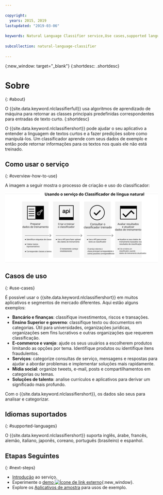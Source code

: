 ```yaml
---

copyright:
  years: 2015, 2019
lastupdated: "2019-03-06"

keywords: Natural Language Classifier service,Use cases,supported languages,language support

subcollection: natural-language-classifier

---
```


{:new_window: target="_blank"}
{:shortdesc: .shortdesc}

# Sobre
{: #about}

O {{site.data.keyword.nlclassifierfull}} usa algoritmos de aprendizado de máquina para retornar as classes principais predefinidas correspondentes para entradas de texto curto.
{:shortdesc}

O {{site.data.keyword.nlclassifiershort}} pode ajudar o seu aplicativo a entender a linguagem de textos curtos e a fazer predições sobre como manipulá-los. Um classificador aprende com seus dados de exemplo e então pode retornar informações para os textos nos quais ele não está treinado.

## Como usar o serviço
{: #overview-how-to-use}

A imagem a seguir mostra o processo de criação e uso do classificador:

![Processo de classificação](images/classifier_process.svg)

## Casos de uso
{: #use-cases}

É possível usar o {{site.data.keyword.nlclassifiershort}} em muitos aplicativos e segmentos de mercado diferentes. Aqui estão alguns exemplos:

- **Bancário e finanças**: classifique investimentos, riscos e transações.
- **Ensino Superior e governo**: classifique texto ou documentos em categorias. Útil para universidades, organizações jurídicas, organizações sem fins lucrativos e outras organizações que requerem classificação.
- **E-commerce e varejo**: ajude os seus usuários a escolherem produtos limitando as opções por tema. Identifique produtos ou identifique itens fraudulentos.
- **Serviços**: categorize consultas de serviço, mensagens e respostas para ajudar a abordar problemas e implementar soluções mais rapidamente.
- **Mídia social**: organize tweets, e-mail, posts e compartilhamentos em categorias ou temas.
- **Soluções de talento**: analise currículos e aplicativos para derivar um significado mais profundo.

Com o {{site.data.keyword.nlclassifiershort}}, os dados são seus para analisar e categorizar.

## Idiomas suportados
{: #supported-languages}

O {{site.data.keyword.nlclassifiershort}} suporta inglês, árabe, francês, alemão, italiano, japonês, coreano, português (brasileiro) e espanhol.

## Etapas Seguintes
{: #next-steps}

- [Introdução](/docs/services/natural-language-classifier?topic=natural-language-classifier-natural-language-classifier#natural-language-classifier) ao serviço.
- Experimente o [demo ![Ícone de link externo](../../icons/launch-glyph.svg "Ícone de link externo")](https://natural-language-classifier-demo.ng.bluemix.net/){:new_window}.
- Explore os [Aplicativos de amostra](/docs/services/natural-language-classifier?topic=natural-language-classifier-sample-applications#sample-applications) para usos de exemplo.
